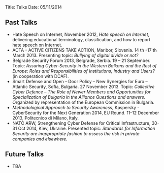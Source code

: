 Title: Talks
Date: 05/11/2014

## Past Talks

*   Hate Speech on Internet, November 2012, _Hate speech on Internet_, delivering educational terminology, classification, and how to report hate speech on Internet.
*   ACTA - ACTIVE CITIZENS TAKE ACTION, Maribor, Slovenia. 14 th -17 th March 2013. Presenting topic: _Bullying of digital divide or not?_
*   Belgrade Security Forum 2013, Belgrade, Serbia. 19 – 21 September. Topic: _Assuring Cyber-Security in the Western Balkans and the Rest of Europe: Roles and Responsibilities of Institutions, Industry and Users?_ (in cooperation with DCAF).
*   Smart Defense and Open – Door Policy – New Synergies for Euro – Atlantic Security, Sofia, Bulgaria. 27 November 2013. Topic: _Collective Cyber Defence – The Role of Newer Members and Opportunities for Specialization of Bulgaria in the Alliance Questions and answers_. Organized by representation of the European Commission in Bulgaria.
*   _Methodological Approach to Security Awareness_, Kaspersky - CyberSecurity for the Next Generation 2014, EU Round. 11–12 December 2013, Politecnico di Milano, Italy.
*   NATO ARW, Strengthening Cyber Defense for Critical Infrastructure, 30-31 Oct 2014, Kiev, Ukraine. Presented topic: _Standards for Information Security are inappropriate fashion to assess the risk in private companies and elsewhere_.

## Future Talks

* TBA
